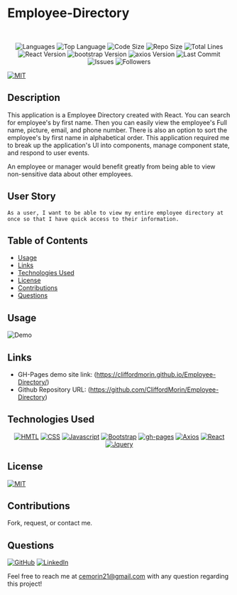 # Employee-Directory

</br>
<p align="center">
    <img src="https://img.shields.io/github/languages/count/CliffordMorin/Employee-Directory?style=plastic" alt="Languages" />
    <img src="https://img.shields.io/github/languages/top/CliffordMorin/Employee-Directory?style=plastic&labelColor=yellow" alt="Top Language" />
    <img src="https://img.shields.io/github/languages/code-size/CliffordMorin/Employee-Directory?style=plastic" alt="Code Size" />
    <img src="https://img.shields.io/github/repo-size/CliffordMorin/Employee-Directory?style=plastic" alt="Repo Size" />   
    <img src="https://img.shields.io/tokei/lines/github/CliffordMorin/Employee-Directory?style=plastic" alt="Total Lines" />
    <img src="https://img.shields.io/github/package-json/dependency-version/CliffordMorin/Employee-Directory/react?style=plastic" alt="React Version" />
    <img src="https://img.shields.io/github/package-json/dependency-version/CliffordMorin/Employee-Directory/bootstrap?style=plastic" alt="bootstrap Version" />
    <img src="https://img.shields.io/github/package-json/dependency-version/CliffordMorin/Employee-Directory/axios?style=plastic" alt="axios Version" />
    <img src="https://img.shields.io/github/last-commit/CliffordMorin/Employee-Directory?style=plastic" alt="Last Commit" />  
    <img src="https://img.shields.io/github/issues/CliffordMorin/Employee-Directory?style=plastic" alt="Issues" />  
    <img src="https://img.shields.io/github/followers/CliffordMorin?style=social" alt="Followers" />  
</p>

[![MIT](https://img.shields.io/badge/license-MIT-green?style=plastic)](https://github.com/git/git-scm.com/blob/main/MIT-LICENSE.txt)

## Description

This application is a Employee Directory created with React. You can search for employee's by first name. Then you can easily view the employee's Full name, picture, email, and phone number. There is also an option to sort the employee's by first name in alphabetical order. This application required me to break up the application's UI into components, manage component state, and respond to user events.

An employee or manager would benefit greatly from being able to view non-sensitive data about other employees.

## User Story

```
As a user, I want to be able to view my entire employee directory at
once so that I have quick access to their information.
```

## Table of Contents

- [Usage](#usage)
- [Links](#links)
- [Technologies Used](#technologies-used)
- [License](#license)
- [Contributions](#contributions)
- [Questions](#questions)

## Usage

![Demo](public/Images/demo.gif)

## Links

- GH-Pages demo site link: (https://cliffordmorin.github.io/Employee-Directory/)
- Github Repository URL: (https://github.com/CliffordMorin/Employee-Directory)

## Technologies Used

<p align="center">
    <a href="https://developer.mozilla.org/en-US/docs/Web/HTML"><img src="https://img.shields.io/badge/-HTML-orange?style=for-the-badge"  alt="HMTL" /></a>
    <a href="https://developer.mozilla.org/en-US/docs/Web/CSS"><img src="https://img.shields.io/badge/-CSS-blue?style=for-the-badge" alt="CSS" /></a>
    <a href="https://www.javascript.com/"><img src="https://img.shields.io/badge/-Javascript-yellow?style=for-the-badge" alt="Javascript" /></a>
    <a href="https://getbootstrap.com/"><img src="https://img.shields.io/badge/-Bootstrap-blueviolet?style=for-the-badge" alt="Bootstrap" /></a>
    <a href="https://www.npmjs.com/package/gh-pages"><img src="https://img.shields.io/badge/-ghpages-orange?style=for-the-badge" alt="gh-pages" /></a>
    <a href="https://www.npmjs.com/package/axios"><img src="https://img.shields.io/badge/-Axios-blue?style=for-the-badge" alt="Axios" /></a>
    <a href="https://reactjs.org/"><img src="https://img.shields.io/badge/-React-blue?style=for-the-badge" alt="React" /></a>
     <a href="https://jquery.com/"><img src="https://img.shields.io/badge/-Jquery-yellow?style=for-the-badge" alt="Jquery" /></a>
</p>

## License

[![MIT](https://img.shields.io/badge/license-MIT-green?style=plastic)](https://github.com/git/git-scm.com/blob/main/MIT-LICENSE.txt)

## Contributions

Fork, request, or contact me.

## Questions

[![GitHub](https://img.shields.io/badge/My%20GitHub-Click%20Me!-blueviolet?style=plastic&logo=GitHub)](https://github.com/CliffordMorin)
[![LinkedIn](https://img.shields.io/badge/My%20LinkedIn-Click%20Me!-grey?style=plastic&logo=LinkedIn&labelColor=blue)](https://www.linkedin.com/in/morin-clifford-129888a9/)

Feel free to reach me at cemorin21@gmail.com with any question regarding this project!

